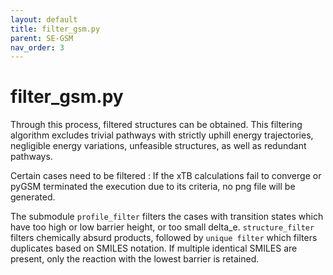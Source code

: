 ```yaml
---
layout: default
title: filter_gsm.py
parent: SE-GSM
nav_order: 3
---
```


# filter_gsm.py

  Through this process, filtered structures can be obtained. This filtering algorithm excludes trivial pathways with strictly uphill energy trajectories, negligible energy variations, unfeasible structures, as well as redundant pathways.

 Certain cases need to be filtered :
If the xTB calculations fail to converge or pyGSM terminated the execution due to its criteria, no png file will be generated.

The submodule `profile_filter` filters the cases with transition states which have too high or low barrier height, or too small delta_e. 
`structure_filter` filters chemically absurd products, followed by `unique filter` which filters duplicates based on SMILES notation. If multiple identical SMILES are present, only the reaction with the lowest barrier is retained.
